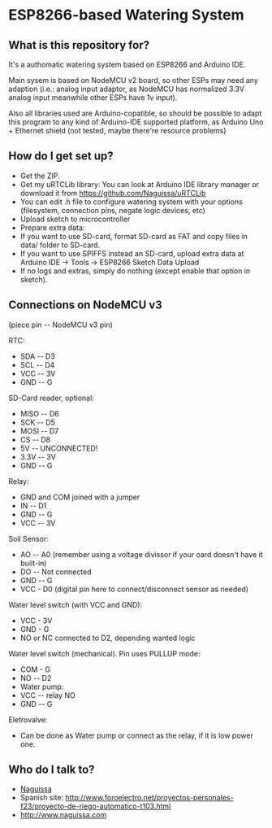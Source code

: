 # ESP8266-based Watering System #

## What is this repository for? ##

It's a authomatic watering system based on ESP8266 and Arduino IDE.

Main sysem is based on NodeMCU v2 board, so other ESPs may need any adaption (i.e.: analog input adaptor, as NodeMCU has normalized 3.3V analog input meanwhile other ESPs have 1v input).

Also all libraries used are Arduino-copatible, so should be possible to adapt this program to any kind of Arduino-IDE supported platform, as Arduino Uno + Ethernet shield (not tested, maybe there're resource problems)


## How do I get set up? ##

 * Get the ZIP.
 * Get my uRTCLib library: You can look at Arduino IDE library manager or download it from https://github.com/Naguissa/uRTCLib
 * You can edit .h file to configure watering system with your options (filesystem, connection pins, negate logic devices, etc)
 * Upload sketch to microcontroller
 * Prepare extra data:
  * If you want to use SD-card, format SD-card as FAT and copy files in data/ folder to SD-card.
  * If you want to use SPIFFS instead an SD-card, upload extra data at Arduino IDE -> Tools -> ESP8266 Sketch Data Upload
  * If no logs and extras, simply do nothing (except enable that option in sketch).

## Connections on NodeMCU v3 ##

(piece pin -- NodeMCU v3 pin)

RTC:
 * SDA -- D3
 * SCL -- D4
 * VCC -- 3V 
 * GND -- G
  
SD-Card reader, optional:
 * MISO -- D6
 * SCK -- D5
 * MOSI -- D7
 * CS -- D8
 * 5V -- UNCONNECTED!
 * 3.3V -- 3V
 * GND -- G
  
Relay:
 * GND and COM joined with a jumper
 * IN -- D1
 * GND -- G
 * VCC -- 3V
  
Soil Sensor:
 * AO -- A0 (remember using a voltage divissor if your oard doesn't have it built-in)
 * DO -- Not connected
 * GND -- G
 * VCC - D0 (digital pin here to connect/disconnect sensor as needed)

Water level switch (with VCC and GND):
 * VCC - 3V
 * GND - G
 * NO or NC connected to D2, depending wanted logic

Water level switch (mechanical). Pin uses PULLUP mode:
 * COM - G
 * NO -- D2
 * Water pump:
 * VCC -- relay NO
 * GND -- G

Eletrovalve:
 * Can be done as Water pump or connect as the relay, if it is low power one.


## Who do I talk to? ##

 * [Naguissa](https://github.com/Naguissa)
 * Spanish site: http://www.foroelectro.net/proyectos-personales-f23/proyecto-de-riego-automatico-t103.html
 * http://www.naguissa.com
